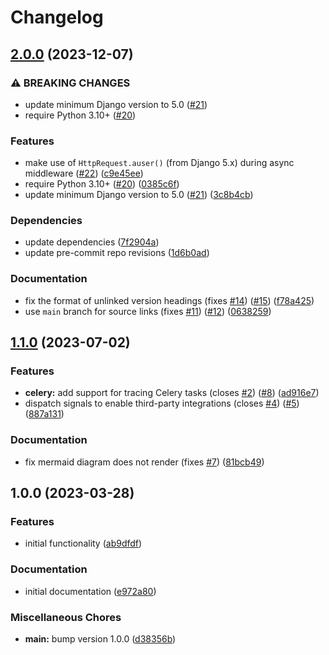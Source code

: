 # Changelog

## [2.0.0](https://github.com/axieum/django-user-trace/compare/v1.1.0...v2.0.0) (2023-12-07)


### ⚠ BREAKING CHANGES

* update minimum Django version to 5.0 ([#21](https://github.com/axieum/django-user-trace/issues/21))
* require Python 3.10+ ([#20](https://github.com/axieum/django-user-trace/issues/20))

### Features

* make use of `HttpRequest.auser()` (from Django 5.x) during async middleware ([#22](https://github.com/axieum/django-user-trace/issues/22)) ([c9e45ee](https://github.com/axieum/django-user-trace/commit/c9e45eeda98ce97cbd94f094f9762176a045e735))
* require Python 3.10+ ([#20](https://github.com/axieum/django-user-trace/issues/20)) ([0385c6f](https://github.com/axieum/django-user-trace/commit/0385c6fd0d9881654c32c159ac2ef570bce6741c))
* update minimum Django version to 5.0 ([#21](https://github.com/axieum/django-user-trace/issues/21)) ([3c8b4cb](https://github.com/axieum/django-user-trace/commit/3c8b4cb2ca066be4b3019eba451000aaf13a40f9))


### Dependencies

* update dependencies ([7f2904a](https://github.com/axieum/django-user-trace/commit/7f2904ac237af261f0d54a92a5e53076e1859919))
* update pre-commit repo revisions ([1d6b0ad](https://github.com/axieum/django-user-trace/commit/1d6b0ad7885f432712e46d4eeb53aac9a775e426))


### Documentation

* fix the format of unlinked version headings (fixes [#14](https://github.com/axieum/django-user-trace/issues/14)) ([#15](https://github.com/axieum/django-user-trace/issues/15)) ([f78a425](https://github.com/axieum/django-user-trace/commit/f78a425a70b6917ce6e1f1cf4ce354e761b88f6b))
* use `main` branch for source links (fixes [#11](https://github.com/axieum/django-user-trace/issues/11)) ([#12](https://github.com/axieum/django-user-trace/issues/12)) ([0638259](https://github.com/axieum/django-user-trace/commit/06382594d07e1c49a656f2a1852379938c1932b4))

## [1.1.0](https://github.com/axieum/django-user-trace/compare/v1.0.0...v1.1.0) (2023-07-02)


### Features

* **celery:** add support for tracing Celery tasks (closes [#2](https://github.com/axieum/django-user-trace/issues/2)) ([#8](https://github.com/axieum/django-user-trace/issues/8)) ([ad916e7](https://github.com/axieum/django-user-trace/commit/ad916e7875159e5bd454c9cb3142aef1c62f9f26))
* dispatch signals to enable third-party integrations (closes [#4](https://github.com/axieum/django-user-trace/issues/4)) ([#5](https://github.com/axieum/django-user-trace/issues/5)) ([887a131](https://github.com/axieum/django-user-trace/commit/887a131d4f86ff0088552132c7dec46f5a0b73b1))


### Documentation

* fix mermaid diagram does not render (fixes [#7](https://github.com/axieum/django-user-trace/issues/7)) ([81bcb49](https://github.com/axieum/django-user-trace/commit/81bcb4911b61a9dde9049b4592269201eca1c7cb))

## 1.0.0 (2023-03-28)


### Features

* initial functionality ([ab9dfdf](https://github.com/axieum/django-user-trace/commit/ab9dfdf4294b333e4c95fbf0f136d33fa748e717))


### Documentation

* initial documentation ([e972a80](https://github.com/axieum/django-user-trace/commit/e972a806efab83442c71ca61a2512f28a654f175))


### Miscellaneous Chores

* **main:** bump version 1.0.0 ([d38356b](https://github.com/axieum/django-user-trace/commit/d38356be93a6dc66c36ee6df6a041b1aa1412181))

[//]: # (auto-generated by https://github.com/googleapis/release-please)
